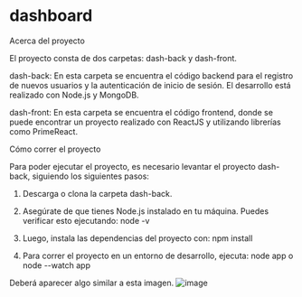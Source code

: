 # dashboard
Acerca del proyecto

El proyecto consta de dos carpetas: dash-back y dash-front.

dash-back: En esta carpeta se encuentra el código backend para el registro de nuevos usuarios y la autenticación de inicio de sesión. El desarrollo está realizado con Node.js y MongoDB.

dash-front: En esta carpeta se encuentra el código frontend, donde se puede encontrar un proyecto realizado con ReactJS y utilizando librerías como PrimeReact.

Cómo correr el proyecto

Para poder ejecutar el proyecto, es necesario levantar el proyecto dash-back, siguiendo los siguientes pasos:

1. Descarga o clona la carpeta dash-back.

2. Asegúrate de que tienes Node.js instalado en tu máquina. Puedes verificar esto ejecutando:
   node -v
3. Luego, instala las dependencias del proyecto con:
   npm install
5. Para correr el proyecto en un entorno de desarrollo, ejecuta:
   node app
   o
   node --watch app

  Deberá aparecer algo similar a esta imagen.
   ![image](https://github.com/user-attachments/assets/48eb791b-8838-41b1-9b04-f75435f0ef76)
